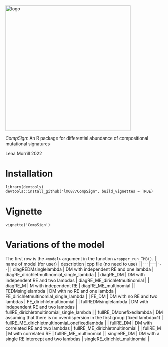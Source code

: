 <!-- ![logo simplex](compsign2.png "") -->
<img src="compsign3.png" alt="logo" width="400"/>

*CompSign*: An R package for differential abundance of compositional mutational signatures

Lena Morrill 2022

# Installation

    library(devtools)
    devtools::install_github("lm687/CompSign", build_vignettes = TRUE)
    
# Vignette

`vignette('CompSign')`

# Variations of the model

The first row is the `<model>` argument in the function `wrapper_run_TMB()`.
| name of model (for user) | description  |cpp file (no need to use)   |
|---|---|---|
| diagREDMsinglelambda  | DM with independent RE and one lambda  | diagRE_dirichletmultinomial_single_lambda  |
| diagRE_DM  | DM with independent RE and two lambdas  | diagRE_ME_dirichletmultinomial  |
| diagRE_M  | M with independent RE  | diagRE_ME_multinomial  |
| FEDMsinglelambda  | DM with no RE and one lambda  | FE_dirichletmultinomial_single_lambda  |
| FE_DM  | DM with no RE and two lambdas  | FE_dirichletmultinomial  |
| fullREDMsinglelambda  | DM with independent RE and two lambdas  | fullRE_dirichletmultinomial_single_lambda  |
| fullRE_DMonefixedlambda  | DM assuming that there is no overdispersion in the first group (fixed lambda=1)  | fullRE_ME_dirichletmultinomial_onefixedlambda  |
| fullRE_DM  | DM with correlated RE and two lambdas  | fullRE_ME_dirichletmultinomial  |
| fullRE_M  | M with correlated RE  | fullRE_ME_multinomial  |
| singleRE_DM  | DM with a single RE intercept and two lambdas  | singleRE_dirichlet_multinomial  |




